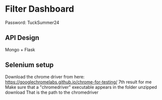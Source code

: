 # Filter Dashboard
Password: TuckSummer24

## API Design
Mongo + Flask

## Selenium setup
Download the chrome driver from here: https://googlechromelabs.github.io/chrome-for-testing/
7th result for me
Make sure that a "chromedriver" executable appears in the folder unzipped download
That is the path to the chromedriver
